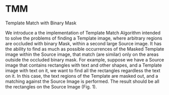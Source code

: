 # TMM
Template Match with Binary Mask


We introduce a the implementation of Template Match Algorithm intended to solve the problems of finding a Template image, where arbitrary regions are occluded with binary Mask, within a second large Source image.
It has the ability to find as much as possible occurrences of the Masked Template image within the Source image, that match (are similar) only on the areas outside the occluded binary mask.
For example, suppose we have a Source image that contains rectangles with text and other shapes, and a Template image with text on it, we want to find all the rectangles regardless the text on it.
In this case, the text regions of the Template are masked out, and a matching against the Source Image is performed. The result should be all the rectangles on the Source Image (Fig. 1).



